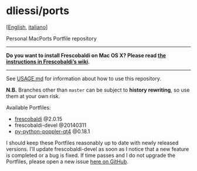 dliessi/ports
=====

[[English](README.md), [italiano](README.it.md)]

Personal MacPorts Portfile repository

*****
**Do you want to install Frescobaldi on Mac OS X? Please read [the instructions in Frescobaldi’s wiki](https://github.com/wbsoft/frescobaldi/wiki/How-to-install-Frescobaldi-on-Mac-OS-X).**
*****

See [USAGE.md](USAGE.md) for information about how to use this repository.

**N.B.** Branches other than `master` can be subject to **history rewriting**, so use them at your own risk.

Available Portfiles:
* [frescobaldi](http://www.frescobaldi.org/) @2.0.15
* frescobaldi-devel @20140311
* [py-python-poppler-qt4](https://code.google.com/p/python-poppler-qt4/) @0.18.1

I should keep these Portfiles reasonably up to date with newly released versions.
I’ll update frescobaldi-devel as soon as I notice that a new feature is completed or a bug is fixed.
If time passes and I do not upgrade the Portfiles, please open a new issue [here on GitHub](https://github.com/dliessi/ports/issues).
